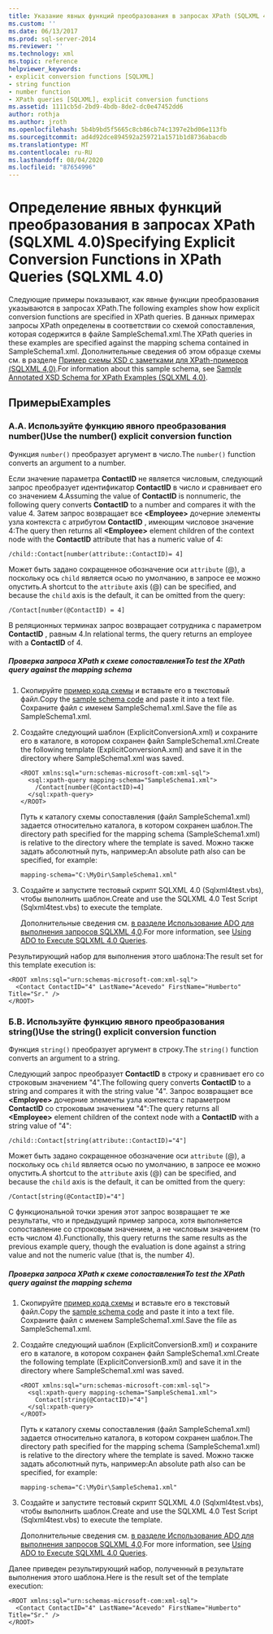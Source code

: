 ```yaml
---
title: Указание явных функций преобразования в запросах XPath (SQLXML 4,0) | Документация Майкрософт
ms.custom: ''
ms.date: 06/13/2017
ms.prod: sql-server-2014
ms.reviewer: ''
ms.technology: xml
ms.topic: reference
helpviewer_keywords:
- explicit conversion functions [SQLXML]
- string function
- number function
- XPath queries [SQLXML], explicit conversion functions
ms.assetid: 1111cb5d-2bd9-4bdb-8de2-dc0e47452dd6
author: rothja
ms.author: jroth
ms.openlocfilehash: 5b4b9bd5f5665c8cb86cb74c1397e2bd06e113fb
ms.sourcegitcommit: ad4d92dce894592a259721a1571b1d8736abacdb
ms.translationtype: MT
ms.contentlocale: ru-RU
ms.lasthandoff: 08/04/2020
ms.locfileid: "87654996"
---
```

# <a name="specifying-explicit-conversion-functions-in-xpath-queries-sqlxml-40"></a><span data-ttu-id="863cc-102">Определение явных функций преобразования в запросах XPath (SQLXML 4.0)</span><span class="sxs-lookup"><span data-stu-id="863cc-102">Specifying Explicit Conversion Functions in XPath Queries (SQLXML 4.0)</span></span>
  <span data-ttu-id="863cc-103">Следующие примеры показывают, как явные функции преобразования указываются в запросах XPath.</span><span class="sxs-lookup"><span data-stu-id="863cc-103">The following examples show how explicit conversion functions are specified in XPath queries.</span></span> <span data-ttu-id="863cc-104">В данных примерах запросы XPath определены в соответствии со схемой сопоставления, которая содержится в файле SampleSchema1.xml.</span><span class="sxs-lookup"><span data-stu-id="863cc-104">The XPath queries in these examples are specified against the mapping schema contained in SampleSchema1.xml.</span></span> <span data-ttu-id="863cc-105">Дополнительные сведения об этом образце схемы см. в разделе [Пример схемы XSD с заметками для XPath-примеров &#40;SQLXML 4,0&#41;](sample-annotated-xsd-schema-for-xpath-examples-sqlxml-4-0.md).</span><span class="sxs-lookup"><span data-stu-id="863cc-105">For information about this sample schema, see [Sample Annotated XSD Schema for XPath Examples &#40;SQLXML 4.0&#41;](sample-annotated-xsd-schema-for-xpath-examples-sqlxml-4-0.md).</span></span>  
  
## <a name="examples"></a><span data-ttu-id="863cc-106">Примеры</span><span class="sxs-lookup"><span data-stu-id="863cc-106">Examples</span></span>  
  
### <a name="a-use-the-number-explicit-conversion-function"></a><span data-ttu-id="863cc-107">A.</span><span class="sxs-lookup"><span data-stu-id="863cc-107">A.</span></span> <span data-ttu-id="863cc-108">Используйте функцию явного преобразования number()</span><span class="sxs-lookup"><span data-stu-id="863cc-108">Use the number() explicit conversion function</span></span>  
 <span data-ttu-id="863cc-109">Функция `number()` преобразует аргумент в число.</span><span class="sxs-lookup"><span data-stu-id="863cc-109">The `number()` function converts an argument to a number.</span></span>  
  
 <span data-ttu-id="863cc-110">Если значение параметра **ContactID** не является числовым, следующий запрос преобразует идентификатор **ContactID** в число и сравнивает его со значением 4.</span><span class="sxs-lookup"><span data-stu-id="863cc-110">Assuming the value of **ContactID** is nonnumeric, the following query converts **ContactID** to a number and compares it with the value 4.</span></span> <span data-ttu-id="863cc-111">Затем запрос возвращает все **\<Employee>** дочерние элементы узла контекста с атрибутом **ContactID** , имеющим числовое значение 4:</span><span class="sxs-lookup"><span data-stu-id="863cc-111">The query then returns all **\<Employee>** element children of the context node with the **ContactID** attribute that has a numeric value of 4:</span></span>  
  
```  
/child::Contact[number(attribute::ContactID)= 4]  
```  
  
 <span data-ttu-id="863cc-112">Может быть задано сокращенное обозначение оси `attribute` (@), а поскольку ось `child` является осью по умолчанию, в запросе ее можно опустить.</span><span class="sxs-lookup"><span data-stu-id="863cc-112">A shortcut to the `attribute` axis (@) can be specified, and because the `child` axis is the default, it can be omitted from the query:</span></span>  
  
```  
/Contact[number(@ContactID) = 4]  
```  
  
 <span data-ttu-id="863cc-113">В реляционных терминах запрос возвращает сотрудника с параметром **ContactID** , равным 4.</span><span class="sxs-lookup"><span data-stu-id="863cc-113">In relational terms, the query returns an employee with a **ContactID** of 4.</span></span>  
  
##### <a name="to-test-the-xpath-query-against-the-mapping-schema"></a><span data-ttu-id="863cc-114">Проверка запроса XPath к схеме сопоставления</span><span class="sxs-lookup"><span data-stu-id="863cc-114">To test the XPath query against the mapping schema</span></span>  
  
1.  <span data-ttu-id="863cc-115">Скопируйте [пример кода схемы](sample-annotated-xsd-schema-for-xpath-examples-sqlxml-4-0.md) и вставьте его в текстовый файл.</span><span class="sxs-lookup"><span data-stu-id="863cc-115">Copy the [sample schema code](sample-annotated-xsd-schema-for-xpath-examples-sqlxml-4-0.md) and paste it into a text file.</span></span> <span data-ttu-id="863cc-116">Сохраните файл с именем SampleSchema1.xml.</span><span class="sxs-lookup"><span data-stu-id="863cc-116">Save the file as SampleSchema1.xml.</span></span>  
  
2.  <span data-ttu-id="863cc-117">Создайте следующий шаблон (ExplicitConversionA.xml) и сохраните его в каталоге, в котором сохранен файл SampleSchema1.xml.</span><span class="sxs-lookup"><span data-stu-id="863cc-117">Create the following template (ExplicitConversionA.xml) and save it in the directory where SampleSchema1.xml was saved.</span></span>  
  
    ```  
    <ROOT xmlns:sql="urn:schemas-microsoft-com:xml-sql">  
      <sql:xpath-query mapping-schema="SampleSchema1.xml">  
        /Contact[number(@ContactID)=4]  
      </sql:xpath-query>  
    </ROOT>  
    ```  
  
     <span data-ttu-id="863cc-118">Путь к каталогу схемы сопоставления (файл SampleSchema1.xml) задается относительно каталога, в котором сохранен шаблон.</span><span class="sxs-lookup"><span data-stu-id="863cc-118">The directory path specified for the mapping schema (SampleSchema1.xml) is relative to the directory where the template is saved.</span></span> <span data-ttu-id="863cc-119">Можно также задать абсолютный путь, например:</span><span class="sxs-lookup"><span data-stu-id="863cc-119">An absolute path also can be specified, for example:</span></span>  
  
    ```  
    mapping-schema="C:\MyDir\SampleSchema1.xml"  
    ```  
  
3.  <span data-ttu-id="863cc-120">Создайте и запустите тестовый скрипт SQLXML 4.0 (Sqlxml4test.vbs), чтобы выполнить шаблон.</span><span class="sxs-lookup"><span data-stu-id="863cc-120">Create and use the SQLXML 4.0 Test Script (Sqlxml4test.vbs) to execute the template.</span></span>  
  
     <span data-ttu-id="863cc-121">Дополнительные сведения см. [в разделе Использование ADO для выполнения запросов SQLXML 4,0](../../sqlxml/using-ado-to-execute-sqlxml-4-0-queries.md).</span><span class="sxs-lookup"><span data-stu-id="863cc-121">For more information, see [Using ADO to Execute SQLXML 4.0 Queries](../../sqlxml/using-ado-to-execute-sqlxml-4-0-queries.md).</span></span>  
  
 <span data-ttu-id="863cc-122">Результирующий набор для выполнения этого шаблона:</span><span class="sxs-lookup"><span data-stu-id="863cc-122">The result set for this template execution is:</span></span>  
  
```  
<ROOT xmlns:sql="urn:schemas-microsoft-com:xml-sql">  
  <Contact ContactID="4" LastName="Acevedo" FirstName="Humberto" Title="Sr." />   
</ROOT>  
```  
  
### <a name="b-use-the-string-explicit-conversion-function"></a><span data-ttu-id="863cc-123">Б.</span><span class="sxs-lookup"><span data-stu-id="863cc-123">B.</span></span> <span data-ttu-id="863cc-124">Используйте функцию явного преобразования string()</span><span class="sxs-lookup"><span data-stu-id="863cc-124">Use the string() explicit conversion function</span></span>  
 <span data-ttu-id="863cc-125">Функция `string()` преобразует аргумент в строку.</span><span class="sxs-lookup"><span data-stu-id="863cc-125">The `string()` function converts an argument to a string.</span></span>  
  
 <span data-ttu-id="863cc-126">Следующий запрос преобразует **ContactID** в строку и сравнивает его со строковым значением "4".</span><span class="sxs-lookup"><span data-stu-id="863cc-126">The following query converts **ContactID** to a string and compares it with the string value "4".</span></span> <span data-ttu-id="863cc-127">Запрос возвращает все **\<Employee>** дочерние элементы узла контекста с параметром **ContactID** со строковым значением "4":</span><span class="sxs-lookup"><span data-stu-id="863cc-127">The query returns all **\<Employee>** element children of the context node with a **ContactID** with a string value of "4":</span></span>  
  
```  
/child::Contact[string(attribute::ContactID)="4"]  
```  
  
 <span data-ttu-id="863cc-128">Может быть задано сокращенное обозначение оси `attribute` (@), а поскольку ось `child` является осью по умолчанию, в запросе ее можно опустить.</span><span class="sxs-lookup"><span data-stu-id="863cc-128">A shortcut to the `attribute` axis (@) can be specified, and because the `child` axis is the default, it can be omitted from the query:</span></span>  
  
```  
/Contact[string(@ContactID)="4"]  
```  
  
 <span data-ttu-id="863cc-129">С функциональной точки зрения этот запрос возвращает те же результаты, что и предыдущий пример запроса, хотя выполняется сопоставление со строковым значением, а не числовым значением (то есть числом 4).</span><span class="sxs-lookup"><span data-stu-id="863cc-129">Functionally, this query returns the same results as the previous example query, though the evaluation is done against a string value and not the numeric value (that is, the number 4).</span></span>  
  
##### <a name="to-test-the-xpath-query-against-the-mapping-schema"></a><span data-ttu-id="863cc-130">Проверка запроса XPath к схеме сопоставления</span><span class="sxs-lookup"><span data-stu-id="863cc-130">To test the XPath query against the mapping schema</span></span>  
  
1.  <span data-ttu-id="863cc-131">Скопируйте [пример кода схемы](sample-annotated-xsd-schema-for-xpath-examples-sqlxml-4-0.md) и вставьте его в текстовый файл.</span><span class="sxs-lookup"><span data-stu-id="863cc-131">Copy the [sample schema code](sample-annotated-xsd-schema-for-xpath-examples-sqlxml-4-0.md) and paste it into a text file.</span></span> <span data-ttu-id="863cc-132">Сохраните файл с именем SampleSchema1.xml.</span><span class="sxs-lookup"><span data-stu-id="863cc-132">Save the file as SampleSchema1.xml.</span></span>  
  
2.  <span data-ttu-id="863cc-133">Создайте следующий шаблон (ExplicitConversionB.xml) и сохраните его в каталоге, в котором сохранен файл SampleSchema1.xml.</span><span class="sxs-lookup"><span data-stu-id="863cc-133">Create the following template (ExplicitConversionB.xml) and save it in the directory where SampleSchema1.xml was saved.</span></span>  
  
    ```  
    <ROOT xmlns:sql="urn:schemas-microsoft-com:xml-sql">  
      <sql:xpath-query mapping-schema="SampleSchema1.xml">  
        Contact[string(@ContactID)="4"]  
      </sql:xpath-query>  
    </ROOT>  
    ```  
  
     <span data-ttu-id="863cc-134">Путь к каталогу схемы сопоставления (файл SampleSchema1.xml) задается относительно каталога, в котором сохранен шаблон.</span><span class="sxs-lookup"><span data-stu-id="863cc-134">The directory path specified for the mapping schema (SampleSchema1.xml) is relative to the directory where the template is saved.</span></span> <span data-ttu-id="863cc-135">Можно также задать абсолютный путь, например:</span><span class="sxs-lookup"><span data-stu-id="863cc-135">An absolute path also can be specified, for example:</span></span>  
  
    ```  
    mapping-schema="C:\MyDir\SampleSchema1.xml"  
    ```  
  
3.  <span data-ttu-id="863cc-136">Создайте и запустите тестовый скрипт SQLXML 4.0 (Sqlxml4test.vbs), чтобы выполнить шаблон.</span><span class="sxs-lookup"><span data-stu-id="863cc-136">Create and use the SQLXML 4.0 Test Script (Sqlxml4test.vbs) to execute the template.</span></span>  
  
     <span data-ttu-id="863cc-137">Дополнительные сведения см. [в разделе Использование ADO для выполнения запросов SQLXML 4,0](../../sqlxml/using-ado-to-execute-sqlxml-4-0-queries.md).</span><span class="sxs-lookup"><span data-stu-id="863cc-137">For more information, see [Using ADO to Execute SQLXML 4.0 Queries](../../sqlxml/using-ado-to-execute-sqlxml-4-0-queries.md).</span></span>  
  
 <span data-ttu-id="863cc-138">Далее приведен результирующий набор, полученный в результате выполнения этого шаблона.</span><span class="sxs-lookup"><span data-stu-id="863cc-138">Here is the result set of the template execution:</span></span>  
  
```  
<ROOT xmlns:sql="urn:schemas-microsoft-com:xml-sql">  
  <Contact ContactID="4" LastName="Acevedo" FirstName="Humberto" Title="Sr." />   
</ROOT>  
```  
  
  
